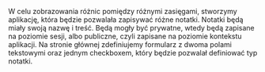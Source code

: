 W celu zobrazowania różnic pomiędzy różnymi zasięgami, stworzymy aplikację, która będzie pozwalała zapisywać różne
notatki. Notatki będą miały swoją nazwę i treść. Będą mogły być prywatne, wtedy będą zapisane na poziomie sesji, albo
publiczne, czyli zapisane na poziomie kontekstu aplikacji. Na stronie głównej zdefiniujemy formularz z dwoma polami
tekstowymi oraz jednym checkboxem, który będzie pozwalał definiować typ notatki.